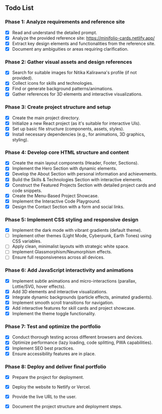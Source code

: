 ## Todo List

### Phase 1: Analyze requirements and reference site
- [x] Read and understand the detailed prompt.
- [x] Analyze the provided reference site: https://minifolio-cards.netlify.app/
- [x] Extract key design elements and functionalities from the reference site.
- [x] Document any ambiguities or areas requiring clarification.

### Phase 2: Gather visual assets and design references
- [x] Search for suitable images for Nitika Kalirawna's profile (if not provided).
- [x] Collect icons for skills and technologies.
- [x] Find or generate background patterns/animations.
- [x] Gather references for 3D elements and interactive visualizations.

### Phase 3: Create project structure and setup
- [x] Create the main project directory.
- [x] Initialize a new React project (as it\'s suitable for interactive UIs).
- [x] Set up basic file structure (components, assets, styles).
- [x] Install necessary dependencies (e.g., for animations, 3D graphics, styling).
### Phase 4: Develop core HTML structure and content
- [x] Create the main layout components (Header, Footer, Sections).
- [x] Implement the Hero Section with dynamic elements.
- [x] Develop the About Section with personal information and achievements.
- [x] Build the Skills & Technologies Section with interactive elements.
- [x] Construct the Featured Projects Section with detailed project cards and code snippets.
- [x] Create the Menu-Based Project Showcase.
- [x] Implement the Interactive Code Playground.
- [x] Design the Contact Section with a form and social links.

### Phase 5: Implement CSS styling and responsive design
- [x] Implement the dark mode with vibrant gradients (default theme).
- [ ] Implement other themes (Light Mode, Cyberpunk, Earth Tones) using CSS variables.
- [ ] Apply clean, minimalist layouts with strategic white space.
- [ ] Implement Glassmorphism/Neumorphism effects.
- [ ] Ensure full responsiveness across all devices.

### Phase 6: Add JavaScript interactivity and animations
- [x] Implement subtle animations and micro-interactions (parallax, Lottie/SVG, hover effects).
- [x] Add 3D elements and interactive visualizations.
- [x] Integrate dynamic backgrounds (particle effects, animated gradients).
- [x] Implement smooth scroll transitions for navigation.
- [x] Add interactive features for skill cards and project showcase.
- [x] Implement the theme toggle functionality.

### Phase 7: Test and optimize the portfolio
- [x] Conduct thorough testing across different browsers and devices.
- [x] Optimize performance (lazy loading, code splitting, PWA capabilities).
- [x] Implement SEO best practices.
- [x] Ensure accessibility features are in place.

### Phase 8: Deploy and deliver final portfolio
- [x] Prepare the project for deployment.
- [x] Deploy the website to Netlify or Vercel.
- [x] Provide the live URL to the user.
- [x] Document the project structure and deployment steps.

